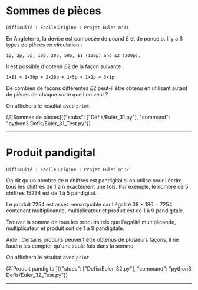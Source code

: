# Sommes de pièces
`Difficulté : Facile`
`Origine : Projet Euler n°31`

En Angleterre, la devise est composée de pound £ et de pence p. Il y a 8 types de pièces en circulation : 

    1p, 2p, 5p, 10p, 20p, 50p, £1 (100p) and £2 (200p).

Il est possible d'obtenir £2 de la façon suivante :

    1×£1 + 1×50p + 2×20p + 1×5p + 1×2p + 3×1p

De combien de façons différentes £2 peut-il être obtenu en utilisant autant de pièces de chaque sorte que l'on veut ?

On affichera le résultat avec `print`.

@[Sommes de pièces]({"stubs": ["Defis/Euler_31.py"], "command": "python3 Defis/Euler_31_Test.py"})

---

# Produit pandigital
`Difficulté : Facile`
`Origine : Projet Euler n°32`

On dit qu'un nombre de n chiffres est pandigital si on utilise pour l'écrire tous les chiffres de 1 à n exactement une fois. Par exemple, le nombre de 5 chiffres 15234 est de 1 à 5 pandigital.

Le produit 7254 est assez remarquable car l'égalité 39 × 186 = 7254 contenant multiplicande, multiplicateur et produit est de 1 à 9 pandigitale.

Trouver la somme de tous les produits tels que l'égalité multiplicande, multiplicateur et produit soit de 1 à 9 pandigitale.

Aide : Certains produits peuvent être obtenus de plusieurs façons, il ne faudra les compter qu'une seule fois dans la somme.

On affichera le résultat avec `print`.

@[Produit pandigital]({"stubs": ["Defis/Euler_32.py"], "command": "python3 Defis/Euler_32_Test.py"})

---
